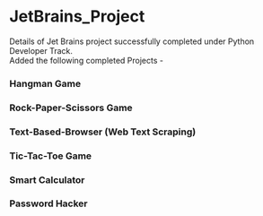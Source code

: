 # JetBrains_Project
Details of Jet Brains project successfully completed under Python Developer Track.<br>
Added the following completed Projects -

### Hangman Game
### Rock-Paper-Scissors Game
### Text-Based-Browser (Web Text Scraping)
### Tic-Tac-Toe Game
### Smart Calculator
### Password Hacker
